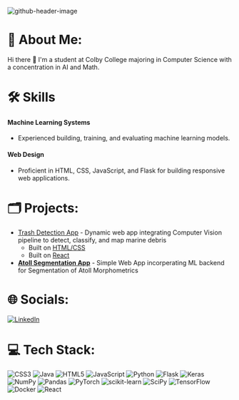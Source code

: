 
![github-header-image](https://github.com/RayWang0328/RayWang0328/assets/19866871/e8980322-c4f4-49d6-9a15-9b48850dcb4f)

# 💫 About Me:
Hi there 👋
I'm a student at Colby College majoring in Computer Science with a concentration in AI and Math.

# 🛠️ Skills
#### Machine Learning Systems
* Experienced building, training, and evaluating machine learning models.
#### Web Design
* Proficient in HTML, CSS, JavaScript, and Flask for building responsive web applications.

# 🗂️ Projects:
* [Trash Detection App](https://github.com/RayWang0328/React-Trash-Detection-App) - Dynamic web app integrating Computer Vision pipeline to detect, classify, and map marine debris
  * Built on [HTML/CSS](https://github.com/RayWang0328/Trash-Detection-App)
  * Built on [React](https://github.com/RayWang0328/React-Trash-Detection-App)
* [**Atoll Segmentation App**](https://github.com/RayWang0328/Atoll-Semantic-Segmentation) - Simple Web App incorperating ML backend for Segmentation of Atoll Morphometrics
# 🌐 Socials:
[![LinkedIn](https://img.shields.io/badge/LinkedIn-%230077B5.svg?logo=linkedin&logoColor=white)](https://linkedin.com/in/ray-wang-7bb925208) 

# 💻 Tech Stack:
![CSS3](https://img.shields.io/badge/css3-%231572B6.svg?style=for-the-badge&logo=css3&logoColor=white) ![Java](https://img.shields.io/badge/java-%23ED8B00.svg?style=for-the-badge&logo=java&logoColor=white) ![HTML5](https://img.shields.io/badge/html5-%23E34F26.svg?style=for-the-badge&logo=html5&logoColor=white) ![JavaScript](https://img.shields.io/badge/javascript-%23323330.svg?style=for-the-badge&logo=javascript&logoColor=%23F7DF1E) ![Python](https://img.shields.io/badge/python-3670A0?style=for-the-badge&logo=python&logoColor=ffdd54) ![Flask](https://img.shields.io/badge/flask-%23000.svg?style=for-the-badge&logo=flask&logoColor=white) ![Keras](https://img.shields.io/badge/Keras-%23D00000.svg?style=for-the-badge&logo=Keras&logoColor=white) ![NumPy](https://img.shields.io/badge/numpy-%23013243.svg?style=for-the-badge&logo=numpy&logoColor=white) ![Pandas](https://img.shields.io/badge/pandas-%23150458.svg?style=for-the-badge&logo=pandas&logoColor=white) ![PyTorch](https://img.shields.io/badge/PyTorch-%23EE4C2C.svg?style=for-the-badge&logo=PyTorch&logoColor=white) ![scikit-learn](https://img.shields.io/badge/scikit--learn-%23F7931E.svg?style=for-the-badge&logo=scikit-learn&logoColor=white) ![SciPy](https://img.shields.io/badge/SciPy-%230C55A5.svg?style=for-the-badge&logo=scipy&logoColor=%white) ![TensorFlow](https://img.shields.io/badge/TensorFlow-%23FF6F00.svg?style=for-the-badge&logo=TensorFlow&logoColor=white) ![Docker](https://img.shields.io/badge/docker-%230db7ed.svg?style=for-the-badge&logo=docker&logoColor=white) ![React](https://img.shields.io/badge/react-%2320232a.svg?style=for-the-badge&logo=react&logoColor=%2361DAFB)
